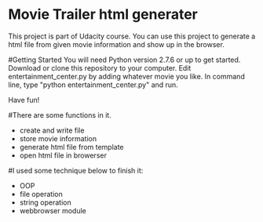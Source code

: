# Movie Trailer html generater
This project is part of Udacity course. 
You can use this project to generate a html file from given movie information and show up in the browser.

#Getting Started
You will need Python version 2.7.6 or up to get started.
Download or clone this repository to your computer.
Edit entertainment_center.py by adding whatever movie you like.
In command line, type "python entertainment_center.py" and run.

Have fun!

#There are some functions in it.
  - create and write file
  - store movie information
  - generate html file from template
  - open html file in browerser

#I used some technique below to finish it:
  - OOP 
  - file operation
  - string operation
  - webbrowser module
 
